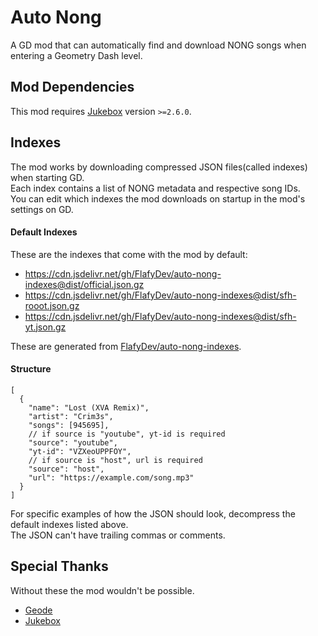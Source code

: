 # Auto Nong
A GD mod that can automatically find and download NONG songs when entering a Geometry Dash level.

## Mod Dependencies 
This mod requires [Jukebox](https://github.com/Fleeym/jukebox) version `>=2.6.0`.

## Indexes
The mod works by downloading compressed JSON files(called indexes) when starting GD.  
Each index contains a list of NONG metadata and respective song IDs.  
You can edit which indexes the mod downloads on startup in the mod's settings on GD.  

#### Default Indexes
These are the indexes that come with the mod by default:
- https://cdn.jsdelivr.net/gh/FlafyDev/auto-nong-indexes@dist/official.json.gz
- https://cdn.jsdelivr.net/gh/FlafyDev/auto-nong-indexes@dist/sfh-rooot.json.gz
- https://cdn.jsdelivr.net/gh/FlafyDev/auto-nong-indexes@dist/sfh-yt.json.gz

These are generated from [FlafyDev/auto-nong-indexes](https://github.com/FlafyDev/auto-nong-indexes).

#### Structure
```json5
[
  {
    "name": "Lost (XVA Remix)",
    "artist": "Crim3s",
    "songs": [945695],
    // if source is "youtube", yt-id is required
    "source": "youtube",
    "yt-id": "VZXeoUPPFOY",
    // if source is "host", url is required
    "source": "host",
    "url": "https://example.com/song.mp3"
  }
]
```
For specific examples of how the JSON should look, decompress the default indexes listed above.  
The JSON can't have trailing commas or comments.  

## Special Thanks
Without these the mod wouldn't be possible.

- [Geode](https://github.com/geode-sdk/geode)
- [Jukebox](https://github.com/Fleeym/jukebox)
